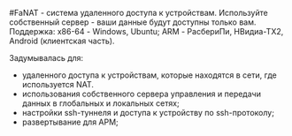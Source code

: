 #FaNAT - система удаленного доступа к устройствам. 
Используйте собственный сервер - ваши данные будут доступны только вам.
Поддержка: х86-64 - Windows, Ubuntu; ARM - РасбериПи, НВидиа-ТХ2, Android (клиентская часть).

Задумывалась для:
- удаленного доступа к устройствам, которые находятся в сети, где используется NAT.
- использования собственного сервера управления и передачи данных в глобальных и локальных сетях;
- настройки ssh-туннеля и доступа к устройству по ssh-протоколу;
- развертывание для АРМ;
